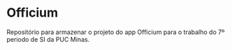 # Officium
Repositório para armazenar o projeto do app Officium para o trabalho do 7º periodo de SI da PUC Minas.
